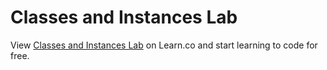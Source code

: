 # Classes and Instances Lab
<p class='util--hide'>View <a href='https://learn.co/lessons/phrg-classes-and-instances-lab-ruby'>Classes and Instances Lab</a> on Learn.co and start learning to code for free.</p>

